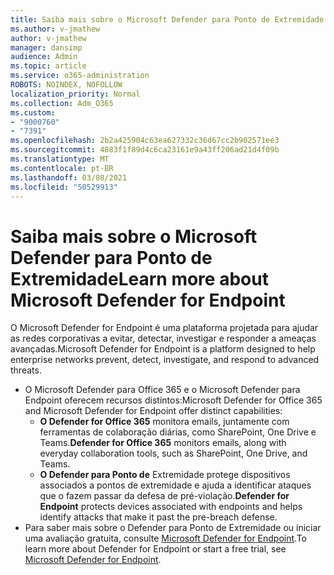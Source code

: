 ```yaml
---
title: Saiba mais sobre o Microsoft Defender para Ponto de Extremidade
ms.author: v-jmathew
author: v-jmathew
manager: dansimp
audience: Admin
ms.topic: article
ms.service: o365-administration
ROBOTS: NOINDEX, NOFOLLOW
localization_priority: Normal
ms.collection: Adm_O365
ms.custom:
- "9000760"
- "7391"
ms.openlocfilehash: 2b2a425904c63ea627332c36d67cc2b902571ee3
ms.sourcegitcommit: 4883f1f89d4c6ca23161e9a43ff206ad21d4f09b
ms.translationtype: MT
ms.contentlocale: pt-BR
ms.lasthandoff: 03/08/2021
ms.locfileid: "50529913"
---
```

# <a name="learn-more-about-microsoft-defender-for-endpoint"></a><span data-ttu-id="e505a-102">Saiba mais sobre o Microsoft Defender para Ponto de Extremidade</span><span class="sxs-lookup"><span data-stu-id="e505a-102">Learn more about Microsoft Defender for Endpoint</span></span>

<span data-ttu-id="e505a-103">O Microsoft Defender for Endpoint é uma plataforma projetada para ajudar as redes corporativas a evitar, detectar, investigar e responder a ameaças avançadas.</span><span class="sxs-lookup"><span data-stu-id="e505a-103">Microsoft Defender for Endpoint is a platform designed to help enterprise networks prevent, detect, investigate, and respond to advanced threats.</span></span>

- <span data-ttu-id="e505a-104">O Microsoft Defender para Office 365 e o Microsoft Defender para Endpoint oferecem recursos distintos:</span><span class="sxs-lookup"><span data-stu-id="e505a-104">Microsoft Defender for Office 365 and Microsoft Defender for Endpoint offer distinct capabilities:</span></span>
  - <span data-ttu-id="e505a-105">**O Defender for Office 365** monitora emails, juntamente com ferramentas de colaboração diárias, como SharePoint, One Drive e Teams.</span><span class="sxs-lookup"><span data-stu-id="e505a-105">**Defender for Office 365** monitors emails, along with everyday collaboration tools, such as SharePoint, One Drive, and Teams.</span></span>
  - <span data-ttu-id="e505a-106">**O Defender para Ponto de** Extremidade protege dispositivos associados a pontos de extremidade e ajuda a identificar ataques que o fazem passar da defesa de pré-violação.</span><span class="sxs-lookup"><span data-stu-id="e505a-106">**Defender for Endpoint** protects devices associated with endpoints and helps identify attacks that make it past the pre-breach defense.</span></span>
- <span data-ttu-id="e505a-107">Para saber mais sobre o Defender para Ponto de Extremidade ou iniciar uma avaliação gratuita, consulte [Microsoft Defender for Endpoint](https://go.microsoft.com/fwlink/?linkid=2094113).</span><span class="sxs-lookup"><span data-stu-id="e505a-107">To learn more about Defender for Endpoint or start a free trial, see [Microsoft Defender for Endpoint](https://go.microsoft.com/fwlink/?linkid=2094113).</span></span>
